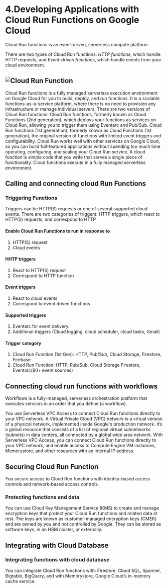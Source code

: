 # 4.Developing Applications with Cloud Run Functions on Google Cloud

Cloud Run functions is an event-driven, serverless compute platform.

There are two types of Cloud Run functions: _HTTP functions_, which handle HTTP requests, and _Event-driven functions_, which handle events from your cloud environment.

## ![Cloud Run Function]()
Cloud Run functions is a fully managed serverless execution environment on Google Cloud for you to build, deploy, and run functions.
It is a scalable functions-as-a-service platform, where there is no need to provision any infrastructure or manage individual servers.
There are two versions of Cloud Run functions: Cloud Run functions, formerly known as Cloud Functions (2nd generation), which deploys your functions as services on Cloud Run, allowing you to trigger them using Eventarc and Pub/Sub. Cloud Run functions (1st generation), formerly known as Cloud Functions (1st generation), the original version of functions with limited event triggers and configurability. Cloud Run works well with other services on Google Cloud, so you can build full-featured applications without spending too much time operating, configuring, and scaling your Cloud Run service. A cloud function is simple code that you write that serves a single piece of functionality. Cloud functions execute in a fully managed serverless environment.

## Calling and connecting cloud Run Functions

### Triggering Functions
Triggers can be HTTP(S) requests or one of several supported cloud events. There are two categories of triggers: HTTP triggers, which react to HTTP(S) requests, and correspond to HTTP

#### Enable Cloud Run Functions to run in response to
1. HTTP(S) request
2. Cloud events
#### HHTP triggers
1. React to HTTP(S) request
2. Correspond to HTTP function
#### Event triggers
1. React to cloud events
2. Correspond to event driven functions
#### Supported triggers
1. Eventarc for event delivery.
2. Additional triggers (Cloud logging, cloud scheduler, cloud tasks, Gmail)

#### Trigger category
1. Cloud Run Function (1st Gen): HTTP, Pub/Sub, Cloud Storage, Firestore, Firebase
2. Cloud Run Function: HTTP, Pub/Sub, Cloud Storage Firestore, Eventarc(90+ event sources)

## Connecting cloud run functions with workflows
Workflows is a fully-managed, serverless orchestration platform that executes services in an order that you define (a workflow).

You use Serverless VPC Access to connect Cloud Run functions directly to your VPC network. A Virtual Private Cloud (VPC) network is a virtual version of a physical network, implemented inside Google's production network. It’s a global resource that consists of a list of regional virtual subnetworks (subnets) in data centers, all connected by a global wide area network. With Serverless VPC Access, you can connect Cloud Run functions directly to your VPC network, and enable access to Compute Engine VM instances, Memorystore, and other resources with an internal IP address.

## Securing Cloud Run Function
You secure access to Cloud Run functions with identity-based access controls and network-based access controls.

###  Protecting functions and data
You can use Cloud Key Management Service (KMS) to create and manage encryption keys that protect your Cloud Run functions and related data at rest.
The keys are known as customer-managed encryption keys (CMEK) and are owned by you and not controlled by Google. They can be stored as software keys, in an HSM cluster, or externally.

## Integrating with Cloud Database
### Integrating functions with cloud database
You can integrate Cloud Run functions with: Firestore, Cloud SQL, Spanner, Bigtable, BigQuery, and with Memorystore, Google Cloud’s in-memory cache service.